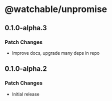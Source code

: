 # @watchable/unpromise

## 0.1.0-alpha.3

### Patch Changes

- Improve docs, upgrade many deps in repo

## 0.1.0-alpha.2

### Patch Changes

- Initial release
